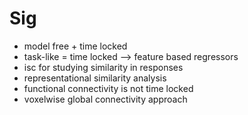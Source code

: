 # Sig
- model free + time locked
- task-like = time locked --> feature based regressors
- isc for studying similarity in responses
- representational similarity analysis
- functional connectivity is not time locked
- voxelwise global connectivity approach